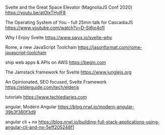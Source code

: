 Svelte and the Great Space Elevator (MagnoliaJS Conf 2020) https://youtu.be/atOIxTHylF8

The Operating System of You - full 25min talk for CascadiaJS https://www.youtube.com/watch?v=D-Sj6jo4o1I

Why I Enjoy Svelte https://www.swyx.io/svelte-why

Rome, a new JavaScript Toolchain https://jasonformat.com/rome-javascript-toolchain

ship web apps & APIs on AWS https://begin.com

The Jamstack framework for Svelte https://www.junglejs.org

An Opinionated, SEO focused, Svelte Framework https://elderguide.com/tech/elderjs

tutorials https://www.techiediaries.com

angular, Modern Angular  https://blog.nrwl.io/modern-angular-39b3f360f3d9

angular cli + nx  https://blog.nrwl.io/building-full-stack-applications-using-angular-cli-and-nx-5eff205248f1
